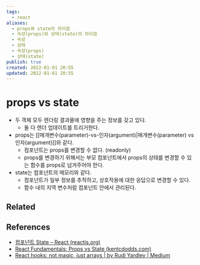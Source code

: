 ```yaml
---
tags:
  - react
aliases:
  - props와 state의 차이점
  - 속성(props)와 상태(state)의 차이점
  - 속성
  - 상태
  - 속성(props)
  - 상태(state)
publish: true
created: 2022-01-01 20:55
updated: 2022-01-01 20:55
---
```


# props vs state

- 두 객체 모두 렌더링 결과물에 영향을 주는 정보를 갖고 있다.
  - 둘 다 렌더 업데이트를 트리거한다.
- props는 [[매개변수(parameter)-vs-인자(argument)|매개변수(parameter) vs 인자(argument)]]와 같다.
  - 컴포넌트는 props를 변경할 수 없다. (readonly)
  - props를 변경하기 위해서는 부모 컴포넌트에서 props의 상태를 변경할 수 있는 함수를 props로 넘겨주어야 한다.
- state는 컴포넌트의 메모리와 같다.
  - 컴포넌트가 일부 정보를 추적하고, 상호작용에 대한 응답으로 변경할 수 있다.
  - 함수 내의 지역 변수처럼 컴포넌트 안에서 관리된다.

## Related

## References

- [컴포넌트 State – React (reactjs.org)](https://ko.reactjs.org/docs/faq-state.html#what-is-the-difference-between-state-and-props)
- [React Fundamentals: Props vs State (kentcdodds.com)](https://kentcdodds.com/blog/props-vs-state)
- [React hooks: not magic, just arrays | by Rudi Yardley | Medium](https://medium.com/@ryardley/react-hooks-not-magic-just-arrays-cd4f1857236e)
